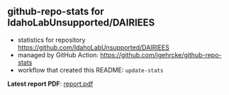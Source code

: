 ## github-repo-stats for IdahoLabUnsupported/DAIRIEES

- statistics for repository https://github.com/IdahoLabUnsupported/DAIRIEES
- managed by GitHub Action: https://github.com/jgehrcke/github-repo-stats
- workflow that created this README: `update-stats`

**Latest report PDF**: [report.pdf](https://github.com/idaholab/repository-statistics/raw/main/IdahoLabUnsupported/DAIRIEES/latest-report/report.pdf)

